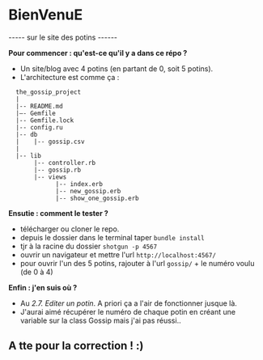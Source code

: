 # BienVenuE
----- sur le site des potins ------

**Pour commencer : qu'est-ce qu'il y a dans ce répo ?**
  - Un site/blog avec 4 potins (en partant de 0, soit 5 potins).
  - L'architecture est comme ça :

```
  the_gossip_project
  |
  |-- README.md
  |–- Gemfile
  |-- Gemfile.lock
  |-- config.ru
  |-- db
  |    |-- gossip.csv
  |
  |-- lib
       |-- controller.rb
       |-- gossip.rb
       |-- views
             |-- index.erb
             |-- new_gossip.erb
             |-- show_one_gossip.erb
```
**Ensutie : comment le tester ?**
 - télécharger ou cloner le repo.
 - depuis le dossier dans le terminal taper `bundle install`
 - tjr à la racine du dossier `shotgun -p 4567`
 - ouvrir un navigateur et mettre l'url `http://localhost:4567/`
 - pour ouvrir l'un des 5 potins, rajouter à l'url `gossip/` + le numéro voulu (de 0 à 4)

**Enfin : j'en suis où ?**
 - Au *2.7. Editer un potin*. A priori ça a l'air de fonctionner jusque là.
 - J'aurai aimé récupérer le numéro de chaque potin en créant une variable sur la class Gossip mais j'ai pas réussi.. 


## A tte pour la correction ! :)
